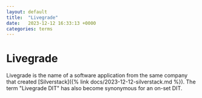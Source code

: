 ```yaml
---
layout: default
title:  "Livegrade"
date:   2023-12-12 16:33:13 +0000
categories: terms
---
```



# Livegrade

Livegrade is the name of a software application from the same company that created [Silverstack]({% link docs/2023-12-12-silverstack.md %}). The term "Livegrade DIT" has also become synonymous for an on-set DIT. 
